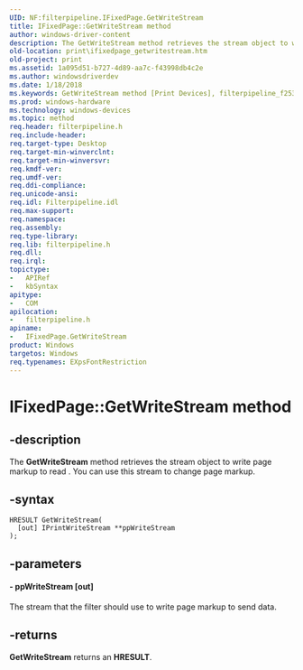 ```yaml
---
UID: NF:filterpipeline.IFixedPage.GetWriteStream
title: IFixedPage::GetWriteStream method
author: windows-driver-content
description: The GetWriteStream method retrieves the stream object to write page markup to read . You can use this stream to change page markup.
old-location: print\ifixedpage_getwritestream.htm
old-project: print
ms.assetid: 1a095d51-b727-4d89-aa7c-f43998db4c2e
ms.author: windowsdriverdev
ms.date: 1/18/2018
ms.keywords: GetWriteStream method [Print Devices], filterpipeline_f253c020-8d3d-44c1-a9fb-e5093c29a637.xml, GetWriteStream, print.ifixedpage_getwritestream, IFixedPage interface [Print Devices], GetWriteStream method, IFixedPage, GetWriteStream method [Print Devices], IFixedPage interface, IFixedPage::GetWriteStream, filterpipeline/IFixedPage::GetWriteStream
ms.prod: windows-hardware
ms.technology: windows-devices
ms.topic: method
req.header: filterpipeline.h
req.include-header: 
req.target-type: Desktop
req.target-min-winverclnt: 
req.target-min-winversvr: 
req.kmdf-ver: 
req.umdf-ver: 
req.ddi-compliance: 
req.unicode-ansi: 
req.idl: Filterpipeline.idl
req.max-support: 
req.namespace: 
req.assembly: 
req.type-library: 
req.lib: filterpipeline.h
req.dll: 
req.irql: 
topictype:
-	APIRef
-	kbSyntax
apitype:
-	COM
apilocation:
-	filterpipeline.h
apiname:
-	IFixedPage.GetWriteStream
product: Windows
targetos: Windows
req.typenames: EXpsFontRestriction
---
```


# IFixedPage::GetWriteStream method


## -description


The <b>GetWriteStream</b> method retrieves the stream object to write page markup to  read . You can use this stream to change page markup.


## -syntax


````
HRESULT GetWriteStream(
  [out] IPrintWriteStream **ppWriteStream
);
````


## -parameters




#### - ppWriteStream [out]

The stream that the filter should use to write page markup to send data.


## -returns


<b>GetWriteStream</b> returns an <b>HRESULT</b>.


